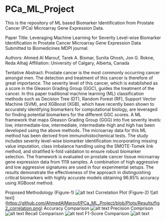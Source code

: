 # PCa_ML_Project
This is the repository of ML based Biomarker Identification from Prostate Cancer (PCa) Microarray Gene Expression Data.

Paper Title: Leveraging Machine Learning for Severity Level-wise Biomarker Identification in Prostate Cancer Microarray Gene Expression Data
Submitted to Biomedicines MDPI journal. 

Authors: Ahmed Al Marouf, Tarek A. Bismar, Sunita Ghosh, Jon G. Rokne, Reda Alhajj
Affiliation: University of Calgary, Alberta, Canada

Tentative Abstract: Prostate cancer is the most commonly occurring cancer amongst men. The detection and treatment of this cancer is therefore of great importance. The severity level of this cancer, which is established as a score in the Gleason Grading Group (GGC), guides the treatment of the cancer. In this paper traditional machine learning (ML) classification methods such as Decision Tree (DT), Random Forest (RF), Support Vector Machine (SVM), and XGBoost (XGB), which have recently been shown to accurately identifying biomarkers for computational biology, are leveraged for finding potential biomarkers for the different GGC scores. A ML framework that maps Gleason Grading Group (GGG) into five severity levels: low, intermediate-low, intermediate, intermediate-high and high has been developed using the above methods. The microarray data for this ML method has been derived from immunohistochemical tests. The study includes severity level-wise biomarker identification incorporating missing value imputation, class imbalance handling using the SMOTE-Tomek link method, and stratified k-fold validation to ensure robust biomarker selection. The framework is evaluated on prostate cancer tissue microarray gene expression data from 1119 samples. A combination of high aggressive and low aggressive signatures are used in four experimental setups. The results demonstrate the effectiveness of the approach in distinguishing critical biomarkers with highly accurate models obtaining 96.85\% accuracy using XGBoost method.

Proposed Methodology (Figure-1) ![alt text](https://github.com/AhmedAlMarouf/PCa_ML_Project/blob/Plots/Results/fig1_proposed_method.png)
Correlation Plot (Figure-2) ![alt text] (https://github.com/AhmedAlMarouf/PCa_ML_Project/blob/Plots/Results/fig2_correlation.png)
Accuracy Comparison  ![alt text](https://github.com/AhmedAlMarouf/PCa_ML_Project/blob/Plots/Results/Picture1.png)
Precision Comprison  ![alt text](https://github.com/AhmedAlMarouf/PCa_ML_Project/blob/Plots/Results/Picture2.png)
Recall Comparison  ![alt text](https://github.com/AhmedAlMarouf/PCa_ML_Project/blob/Plots/Results/Picture3.png)
F1-Score Comparison   ![alt text](https://github.com/AhmedAlMarouf/PCa_ML_Project/blob/Plots/Results/Picture4.png)
